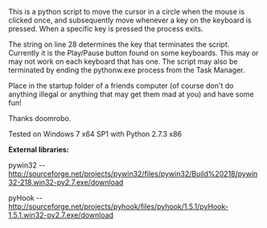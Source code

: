 This is a python script to move the cursor in a circle when the mouse is clicked once, and subsequently move whenever a key on the keyboard is pressed. When a specific key is pressed the process exits.

The string on line 28 determines the key that terminates the script. Currently it is the Play/Pause button found on some keyboards. This may or may not work on each keyboard that has one. The script may also be terminated by ending the pythonw.exe process from the Task Manager. 

Place in the startup folder of a friends computer (of course don't do anything illegal or anything that may get them mad at you) and have some fun!

Thanks doomrobo.

Tested on Windows 7 x64 SP1 with Python 2.7.3 x86

**External libraries:**

pywin32 -- http://sourceforge.net/projects/pywin32/files/pywin32/Build%20218/pywin32-218.win32-py2.7.exe/download

pyHook -- http://sourceforge.net/projects/pyhook/files/pyhook/1.5.1/pyHook-1.5.1.win32-py2.7.exe/download